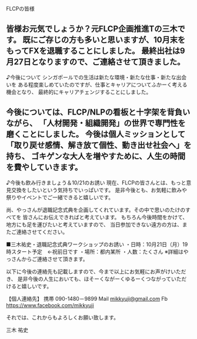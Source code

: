 FLCPの皆様

皆様お元気でしょうか？元FLCP企画推進Tの三木です。
既にご存じの方も多いと思いますが、10月末をもってFXを退職することにしました。
最終出社は9月27日となりますので、ご連絡させて頂きました。
-----------------------
♪今後について
シンガポールでの生活は新たな環境・新たな仕事・新たな出会いを
ある程度楽しめていたのですが、仕事とキャリアについてふかーく考える機会となり、
最終的にキャリアチェンジすることにしました。

今後については、FLCP/NLPの看板と十字架を背負いながら、
「人材開発・組織開発」の世界で専門性を磨くことにしました。
今後は個人ミッションとして「取り戻せ感情、解き放て個性、動き出せ社会へ」を持ち、
ゴキゲンな大人を増やすために、人生の時間を費やしていきます。
------------------------
♪今後も飲み行きましょう＆10/21のお誘い
現在、FLCPの皆さんとは、もっと意見交換をしたいという気持ちでいっぱいです。
是非今後とも、お気軽に飲みや祭りやイベントでご一緒できると嬉しいです。

尚、やっさんが退職記念式典を企画してくれています。その中で思いのたけのすべてを
皆さんにお伝えできればと考えています。
もちろん今後時間をかけて、地方にも足を運びたいと考えていますので、
当日参加できない遠方の方は、またご連絡させてください。

■三木祐史・退職記念式典ワークショップのお誘い
・日時：10月21日（月）19時スタート予定　←祝前日です
・場所：都内某所
・人数：たくさん
※詳細はやっさんからご連絡させて頂きます。

以下に今後の連絡先も記載しますので、今まで以上にお気軽にお声がけいただき、
是非今後の人生においても、ほそーくながーくゆるーくつながっていただけると嬉しいです。

【個人連絡先】
携帯	090-1480－9899
Mail	mikkyuji@gmail.com
Fb	https://www.facebook.com/mikkyuji

それでは、これからもよろしくお願い致します。

三木 祐史
